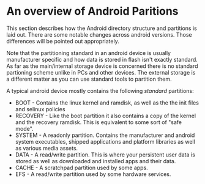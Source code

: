 An overview of Android Paritions
================================

This section describes how the Android directory structure and partitions is laid out. 
There are some notable changes across android versions. Those differences will be pointed out appropriately.

Note that the partitioning standard in an android device is usually manufacturer specific 
and how data is stored in flash isn't exactly standard.
As far as the main/internal storage device is concerned there is no standard partioning scheme unlike in PCs and other
devices. The external storage is a different matter as you can use standard tools to partition them.

A typical android device mostly contains the following *standard* partitions:

* BOOT - Contains the linux kernel and ramdisk, as well as the the init files and selinux policies
* RECOVERY - Like the boot partition it also contains a copy of the kernel and the recovery ramdisk. This is equivalent to some sort of "safe mode".
* SYSTEM - A readonly partition. Contains the manufacturer and android system executables, shipped applications and platform libraries as well as various media assets.
* DATA - A read/write partition. This is where your persistent user data is stored as well as downloaded and installed apps and their data.
* CACHE - A scratchpad partition used by some apps. 
* EFS - A read/write partition used by some hardware services.

